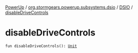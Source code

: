 [PowerUp](../../index.md) / [org.stormgears.powerup.subsystems.dsio](../index.md) / [DSIO](index.md) / [disableDriveControls](./disable-drive-controls.md)

# disableDriveControls

`fun disableDriveControls(): `[`Unit`](https://kotlinlang.org/api/latest/jvm/stdlib/kotlin/-unit/index.html)